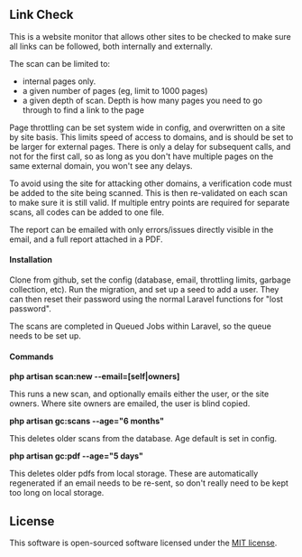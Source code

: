 ## Link Check

This is a website monitor that allows other sites to be checked to make sure all links can be followed, both internally and externally.

The scan can be limited to:
- internal pages only.
- a given number of pages (eg, limit to 1000 pages)
- a given depth of scan.  Depth is how many pages you need to go through to find a link to the page

Page throttling can be set system wide in config, and overwritten on a site by site basis.  This limits speed of access to domains, and is should be set to be larger for external pages.  There is only a delay for subsequent calls, and not for the first call, so as long as you don't have multiple pages on the same external domain, you won't see any delays.

To avoid using the site for attacking other domains, a verification code must be added to the site being scanned.  This is then re-validated on each scan to make sure it is still valid.  If multiple entry points are required for separate scans, all codes can be added to one file.

The report can be emailed with only errors/issues directly visible in the email, and a full report attached in a PDF.

#### Installation

Clone from github, set the config (database, email, throttling limits, garbage collection, etc).
Run the migration, and set up a seed to add a user.  They can then reset their password
using the normal Laravel functions for "lost password".

The scans are completed in Queued Jobs within Laravel, so the queue needs to be set up.

#### Commands

**php artisan scan:new --email=[self|owners]**

This runs a new scan, and optionally emails either the user, or the site owners.  Where site owners are emailed, the user is blind copied.

**php artisan gc:scans --age="6 months"**

This deletes older scans from the database.  Age default is set in config.

**php artisan gc:pdf --age="5 days"**

This deletes older pdfs from local storage.  These are automatically regenerated if an email needs to be re-sent, so don't really need to be kept too long on local storage.

## License

This software is open-sourced software licensed under the [MIT license](https://opensource.org/licenses/MIT).
